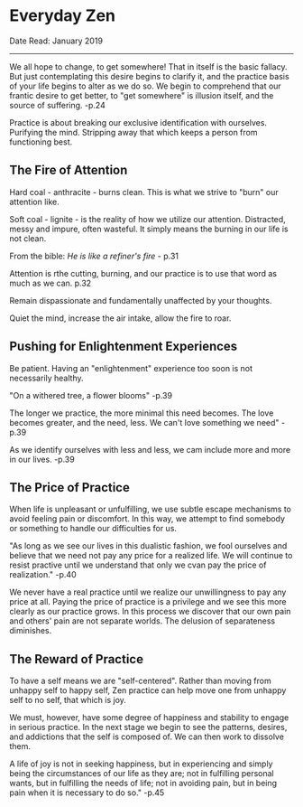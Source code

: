 
# Everyday Zen

Date Read: January 2019

--- 

We all hope to change, to get somewhere! That in itself is the basic fallacy. But just contemplating this desire begins to clarify it, and the practice basis of your life begins to alter as we do so. We begin to comprehend that our frantic desire to get better, to "get somewhere" is illusion itself, and the source of suffering. -p.24

Practice is about breaking our exclusive identification with ourselves. Purifying the mind. Stripping away that which keeps a person from functioning best. 

## The Fire of Attention
Hard coal - anthracite - burns clean. This is what we strive to "burn" our attention like.

Soft coal - lignite - is the reality of how we utilize our attention. Distracted, messy and impure, often wasteful. It simply means the burning in our life is not clean.

From the bible: *He is like a refiner's fire* - p.31

Attention is rthe cutting, burning, and our practice is to use that word as much as we can. p.32

Remain dispassionate and fundamentally unaffected by your thoughts.

Quiet the mind, increase the air intake, allow the fire to roar.

## Pushing for Enlightenment Experiences

Be patient. Having an "enlightenment" experience too soon is not necessarily healthy.

"On a withered tree, a flower blooms" -p.39

The longer we practice, the more minimal this need becomes. The love becomes greater, and the need, less. We can't love something we need" -p.39

As we identify ourselves with less and less, we cam include more and more in our lives. -p.39

## The Price of Practice

When life is unpleasant or unfulfilling, we use subtle escape mechanisms to avoid feeling pain or discomfort. In this way, we attempt to find somebody or something to handle our difficulties for us.

"As long as we see our lives in this dualistic fashion, we fool ourselves and believe that we need not pay any price for a realized life. We will continue to resist practive until we understand that only we cvan pay the price of realization." -p.40

We never have a real practice until we realize our unwillingness to pay any price at all. Paying the price of practice is a privilege and we see this more clearly as our practice grows. In this process we discover that our own pain and others' pain are not separate worlds. The delusion of separateness diminishes.

## The Reward of Practice

To have a self means we are "self-centered". Rather than moving from unhappy self to happy self, Zen practice can help move one from unhappy self to no self, that which is joy. 

We must, however, have some degree of happiness and stability to engage in serious practice. In the next stage we begin to see the patterns, desires, and addictions that the self is composed of. We can then work to dissolve them. 

A life of joy is not in seeking happiness, but in experiencing and simply being the circumstances of our life as they are; not in fulfilling personal wants, but in fulfilling the needs of life; not in avoiding pain, but in being pain when it is necessary to do so." -p.45
